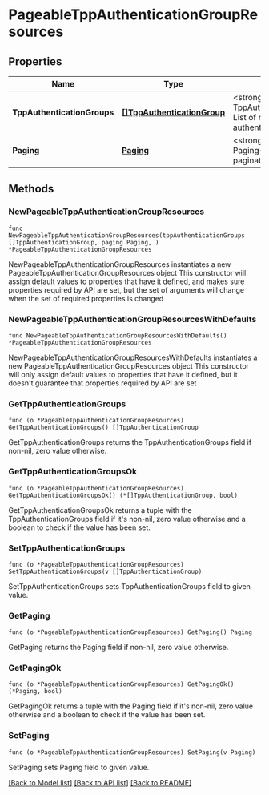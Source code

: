 # PageableTppAuthenticationGroupResources

## Properties

Name | Type | Description | Notes
------------ | ------------- | ------------- | -------------
**TppAuthenticationGroups** | [**[]TppAuthenticationGroup**](TppAuthenticationGroup.md) | &lt;strong&gt;Type:&lt;/strong&gt; TppAuthenticationGroup&lt;br/&gt; List of received TPP authentication groups | 
**Paging** | [**Paging**](Paging.md) | &lt;strong&gt;Type:&lt;/strong&gt; Paging&lt;br/&gt; Information for pagination | 

## Methods

### NewPageableTppAuthenticationGroupResources

`func NewPageableTppAuthenticationGroupResources(tppAuthenticationGroups []TppAuthenticationGroup, paging Paging, ) *PageableTppAuthenticationGroupResources`

NewPageableTppAuthenticationGroupResources instantiates a new PageableTppAuthenticationGroupResources object
This constructor will assign default values to properties that have it defined,
and makes sure properties required by API are set, but the set of arguments
will change when the set of required properties is changed

### NewPageableTppAuthenticationGroupResourcesWithDefaults

`func NewPageableTppAuthenticationGroupResourcesWithDefaults() *PageableTppAuthenticationGroupResources`

NewPageableTppAuthenticationGroupResourcesWithDefaults instantiates a new PageableTppAuthenticationGroupResources object
This constructor will only assign default values to properties that have it defined,
but it doesn't guarantee that properties required by API are set

### GetTppAuthenticationGroups

`func (o *PageableTppAuthenticationGroupResources) GetTppAuthenticationGroups() []TppAuthenticationGroup`

GetTppAuthenticationGroups returns the TppAuthenticationGroups field if non-nil, zero value otherwise.

### GetTppAuthenticationGroupsOk

`func (o *PageableTppAuthenticationGroupResources) GetTppAuthenticationGroupsOk() (*[]TppAuthenticationGroup, bool)`

GetTppAuthenticationGroupsOk returns a tuple with the TppAuthenticationGroups field if it's non-nil, zero value otherwise
and a boolean to check if the value has been set.

### SetTppAuthenticationGroups

`func (o *PageableTppAuthenticationGroupResources) SetTppAuthenticationGroups(v []TppAuthenticationGroup)`

SetTppAuthenticationGroups sets TppAuthenticationGroups field to given value.


### GetPaging

`func (o *PageableTppAuthenticationGroupResources) GetPaging() Paging`

GetPaging returns the Paging field if non-nil, zero value otherwise.

### GetPagingOk

`func (o *PageableTppAuthenticationGroupResources) GetPagingOk() (*Paging, bool)`

GetPagingOk returns a tuple with the Paging field if it's non-nil, zero value otherwise
and a boolean to check if the value has been set.

### SetPaging

`func (o *PageableTppAuthenticationGroupResources) SetPaging(v Paging)`

SetPaging sets Paging field to given value.



[[Back to Model list]](../README.md#documentation-for-models) [[Back to API list]](../README.md#documentation-for-api-endpoints) [[Back to README]](../README.md)


